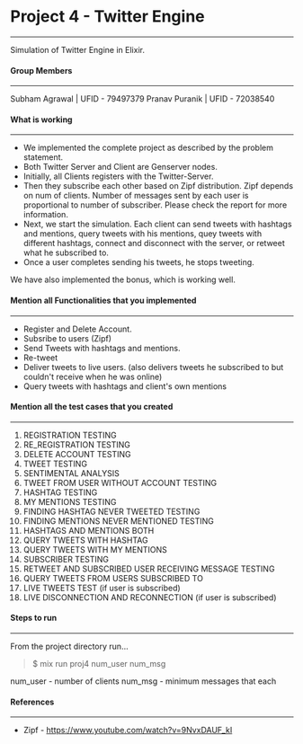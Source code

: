 #  Project 4  - Twitter Engine
-------

Simulation of Twitter Engine in Elixir.

#### Group Members
------------
Subham Agrawal | UFID - 79497379
Pranav Puranik | UFID - 72038540

#### What is working
-------------
- We implemented the complete project as described by the problem statement.
- Both Twitter Server and Client are Genserver nodes. 
- Initially, all Clients registers with the Twitter-Server. 
- Then they subscribe each other based on Zipf distribution. Zipf depends on num of clients. Number of messages sent by each user is proportional to number of subscriber. Please check the report for more information.
- Next, we start the simulation. Each client can send tweets with hashtags and mentions, query tweets with his mentions, quey tweets with different hashtags, connect and disconnect with the server, or retweet what he subscribed to. 
- Once a user completes sending his tweets, he stops tweeting. 

We have also implemented the bonus, which is working well.

#### Mention all Functionalities that you implemented
-----

- Register and Delete Account.
- Subsribe to users (Zipf)
- Send Tweets with hashtags and mentions.
- Re-tweet
- Deliver tweets to live users. (also delivers tweets he subscribed to but couldn't receive when he was online)
- Query tweets with hashtags and client's own mentions

#### Mention all the test cases that you created
-----

1. REGISTRATION TESTING
2. RE_REGISTRATION TESTING
3. DELETE ACCOUNT TESTING 
4. TWEET TESTING
5. SENTIMENTAL ANALYSIS
6. TWEET FROM USER WITHOUT ACCOUNT TESTING
7. HASHTAG TESTING
8. MY MENTIONS TESTING
9. FINDING HASHTAG NEVER TWEETED TESTING 
10. FINDING MENTIONS NEVER MENTIONED TESTING
11. HASHTAGS AND MENTIONS BOTH
12. QUERY TWEETS WITH HASHTAG 
13. QUERY TWEETS WITH MY MENTIONS
14. SUBSCRIBER TESTING
15. RETWEET AND SUBSCRIBED USER RECEIVING MESSAGE TESTING
16. QUERY TWEETS FROM USERS SUBSCRIBED TO
17. LIVE TWEETS TEST (if user is subscribed)
18. LIVE DISCONNECTION AND RECONNECTION (if user is subscribed)

#### Steps to run
-------------
From the project directory run...

>$ mix run proj4 num_user num_msg

num_user - number of clients
num_msg - minimum messages that each

#### References
-------------
- Zipf - https://www.youtube.com/watch?v=9NvxDAUF_kI

